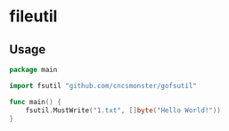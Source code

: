 # fileutil

## Usage

```go
package main

import fsutil "github.com/cncsmonster/gofsutil"

func main() {
	fsutil.MustWrite("1.txt", []byte("Hello World!"))
}

```


